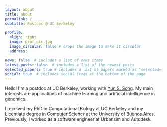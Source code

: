 ```yaml
---
layout: about
title: about
permalink: /
subtitle: Postdoc @ UC Berkeley

profile:
  align: right
  image: prof_pic.jpg
  image_circular: false # crops the image to make it circular
  address: 

news: false  # includes a list of news items
latest_posts: false  # includes a list of the newest posts
selected_papers: true # includes a list of papers marked as "selected={true}"
social: true  # includes social icons at the bottom of the page
---
```


Hello! I'm a postdoc at UC Berkeley, working with [Yun S. Song](https://people.eecs.berkeley.edu/~yss/).
My main interests are applications of machine learning and artificial intelligence in genomics.

I received my PhD in Computational Biology at UC Berkeley and my Licentiate degree in Computer Science at the University of Buenos Aires.
Previously, I worked as a software engineer at Urbansim and Autodesk.
